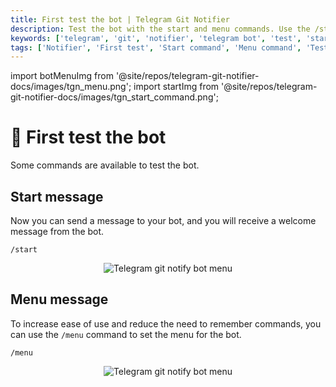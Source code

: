 ```yaml
---
title: First test the bot | Telegram Git Notifier
description: Test the bot with the start and menu commands. Use the /start and /menu commands to test the bot. Get the welcome message and set the menu for the bot.
keywords: ['telegram', 'git', 'notifier', 'telegram bot', 'test', 'start command', 'menu command', 'test bot', 'first test']
tags: ['Notifier', 'First test', 'Start command', 'Menu command', 'Test bot', 'Usage', 'Commands', 'Telegram Git Notifier Commands']
---
```


<head>
  <meta name="robots" content="index,follow" />
  <meta name="author" content="CSlant" />
  <link rel="canonical" data-rh="true" href="/telegram-git-notifier/usage/first_test" />
</head>

import botMenuImg from '@site/repos/telegram-git-notifier-docs/images/tgn_menu.png';
import startImg from '@site/repos/telegram-git-notifier-docs/images/tgn_start_command.png';

# 🤖 First test the bot

Some commands are available to test the bot.

## Start message

Now you can send a message to your bot, and you will receive a welcome message from the bot.

```textmate
/start
```

<p align="center">
  <img src={startImg} alt="Telegram git notify bot menu" />
</p>

## Menu message

To increase ease of use and reduce the need to remember commands, you can use the `/menu` command to set the menu for the bot.

```textmate
/menu
```

<p align="center">
  <img src={botMenuImg} alt="Telegram git notify bot menu" />
</p>
